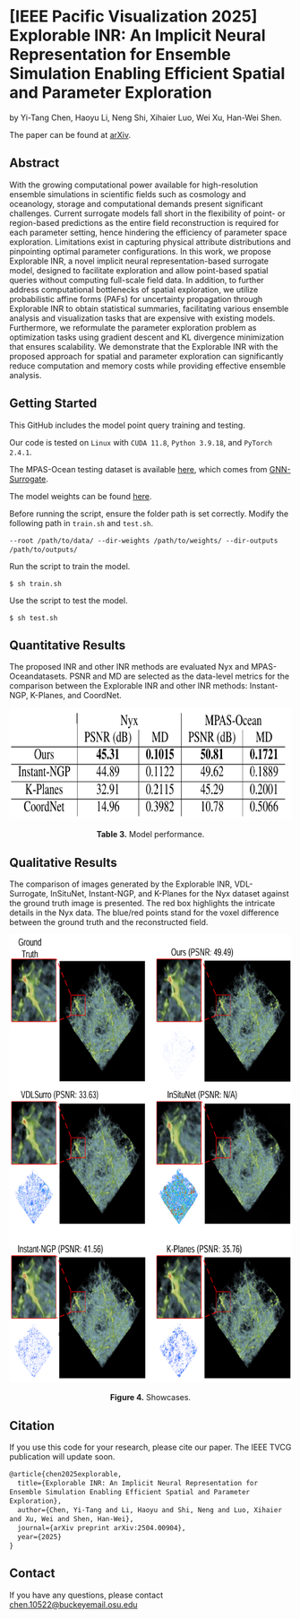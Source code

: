 # [IEEE Pacific Visualization 2025] Explorable INR: An Implicit Neural Representation for Ensemble Simulation Enabling Efficient Spatial and Parameter Exploration
by Yi-Tang Chen, Haoyu Li, Neng Shi, Xihaier Luo, Wei Xu, Han-Wei Shen.

The paper can be found at [arXiv](https://arxiv.org/abs/2504.00904).

## Abstract

With the growing computational power available for high-resolution ensemble simulations in scientific fields such as cosmology and oceanology, storage and computational demands present significant challenges. Current surrogate models fall short in the flexibility of point- or region-based predictions as the entire field reconstruction is required for each parameter setting, hence hindering the efficiency of parameter space exploration. Limitations exist in capturing physical attribute distributions and pinpointing optimal parameter configurations. In this work, we propose Explorable INR, a novel implicit neural representation-based surrogate model, designed to facilitate exploration and allow point-based spatial queries without computing full-scale field data. In addition, to further address computational bottlenecks of spatial exploration, we utilize probabilistic affine forms (PAFs) for uncertainty propagation through Explorable INR to obtain statistical summaries, facilitating various ensemble analysis and visualization tasks that are expensive with existing models. Furthermore, we reformulate the parameter exploration problem as optimization tasks using gradient descent and KL divergence minimization that ensures scalability. We demonstrate that the Explorable INR with the proposed approach for spatial and parameter exploration can significantly reduce computation and memory costs while providing effective ensemble analysis.

## Getting Started
This GitHub includes the model point query training and testing.

Our code is tested on `Linux` with `CUDA 11.8`, `Python 3.9.18`, and `PyTorch 2.4.1`.

The MPAS-Ocean testing dataset is available [here](https://drive.google.com/drive/folders/1R4nEgkBfjEtFWfm5DeNsENQjFKIMQqHw?usp=sharing), which comes from [GNN-Surrogate](https://github.com/trainsn/GNN-Surrogate).

The model weights can be found [here](https://drive.google.com/drive/folders/1IN_CQuZuXU9UTVpoq_9e6e3hIfYunVdX?usp=sharing).

Before running the script, ensure the folder path is set correctly. Modify the following path in `train.sh` and `test.sh`.

```
--root /path/to/data/ --dir-weights /path/to/weights/ --dir-outputs /path/to/outputs/
```

Run the script to train the model.

```
$ sh train.sh
```

Use the script to test the model.

```
$ sh test.sh
```

## Quantitative Results

The proposed INR and other INR methods are evaluated Nyx and MPAS-Oceandatasets. PSNR and MD are selected as the data-level metrics for the comparison between the Explorable INR and other INR methods: Instant-NGP, K-Planes, and CoordNet.

<p align="center">
<img src=".\imgs\quantitative.png" height = "200" alt="" align=center />
<br><br>
<b>Table 3.</b> Model performance.
</p>

## Qualitative Results

The comparison of images generated by the Explorable INR, VDL-Surrogate, InSituNet, Instant-NGP, and K-Planes for the Nyx dataset against the ground truth image is presented. The red box highlights the intricate details in the Nyx data. The blue/red points stand for the voxel difference between the ground truth and the reconstructed field.

<p align="center">
<img src=".\imgs\qualitative.png" height = "800" alt="" align=center />
<br><br>
<b>Figure 4.</b> Showcases.
</p>

## Citation

If you use this code for your research, please cite our paper. The IEEE TVCG publication will update soon.
```
@article{chen2025explorable,
  title={Explorable INR: An Implicit Neural Representation for Ensemble Simulation Enabling Efficient Spatial and Parameter Exploration},
  author={Chen, Yi-Tang and Li, Haoyu and Shi, Neng and Luo, Xihaier and Xu, Wei and Shen, Han-Wei},
  journal={arXiv preprint arXiv:2504.00904},
  year={2025}
}
```

## Contact

If you have any questions, please contact [chen.10522@buckeyemail.osu.edu](chen.10522@buckeyemail.osu.edu)
